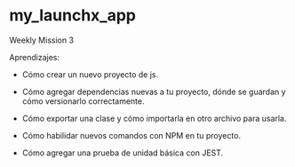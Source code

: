 # my_launchx_app
Weekly Mission 3

Aprendizajes:

- Cómo crear un nuevo proyecto de js.

- Cómo agregar dependencias nuevas a tu proyecto, dónde se guardan y cómo versionarlo correctamente.

- Cómo exportar una clase y cómo importarla en otro archivo para usarla.

- Cómo habilidar nuevos comandos con NPM en tu proyecto.

- Cómo agregar una prueba de unidad básica con JEST.
